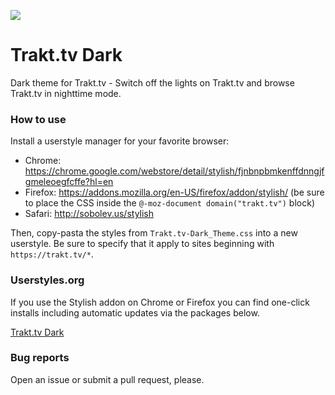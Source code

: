 ![](http://journeyover.github.io/Userstyles/trakt_tv/trakt_tv_dark/img/preview.png)

# Trakt.tv Dark

Dark theme for Trakt.tv - Switch off the lights on Trakt.tv and browse Trakt.tv in nighttime mode.

### How to use

Install a userstyle manager for your favorite browser:

- Chrome: https://chrome.google.com/webstore/detail/stylish/fjnbnpbmkenffdnngjfgmeleoegfcffe?hl=en
- Firefox: https://addons.mozilla.org/en-US/firefox/addon/stylish/ (be sure to place the CSS inside the `@-moz-document domain("trakt.tv")` block)
- Safari: http://sobolev.us/stylish

Then, copy-pasta the styles from `Trakt.tv-Dark_Theme.css` into a new userstyle. Be sure to specify that it apply to sites beginning with `https://trakt.tv/*`.

### Userstyles.org

If you use the Stylish addon on Chrome or Firefox you can find one-click installs including automatic updates via the packages below.

[Trakt.tv Dark](https://userstyles.org/styles/125666)

### Bug reports

Open an issue or submit a pull request, please.